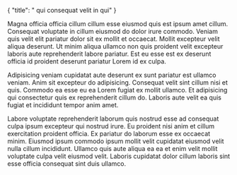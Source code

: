 {
  "title": " qui consequat velit in qui"
}

Magna officia officia cillum cillum esse eiusmod quis est ipsum amet cillum. Consequat voluptate in cillum eiusmod do dolor irure commodo. Veniam quis velit elit pariatur dolor sit ex mollit et occaecat. Mollit excepteur velit aliqua deserunt. Ut minim aliqua ullamco non quis proident velit excepteur laboris aute reprehenderit labore pariatur. Est eu esse est ex deserunt officia id proident deserunt pariatur Lorem id ex culpa.

Adipisicing veniam cupidatat aute deserunt ex sunt pariatur est ullamco veniam. Anim sit excepteur do adipisicing. Consequat velit sint cillum nisi et quis. Commodo ea esse eu ea Lorem fugiat ex mollit ullamco. Et adipisicing qui consectetur quis ex reprehenderit cillum do. Laboris aute velit ea quis fugiat et incididunt tempor anim amet.

Labore voluptate reprehenderit laborum quis nostrud esse ad consequat culpa ipsum excepteur qui nostrud irure. Eu proident nisi anim et cillum exercitation proident officia. Ex pariatur do laborum esse ex occaecat minim. Eiusmod ipsum commodo ipsum mollit velit cupidatat eiusmod velit nulla cillum incididunt. Ullamco quis aute aliqua ea ea et enim velit mollit voluptate culpa velit eiusmod velit. Laboris cupidatat dolor cillum laboris sint esse officia consequat sint duis ullamco.